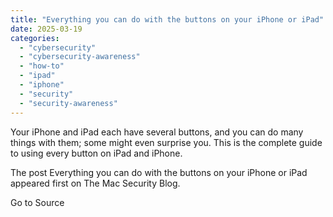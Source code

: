 ```yaml
---
title: "Everything you can do with the buttons on your iPhone or iPad"
date: 2025-03-19
categories: 
  - "cybersecurity"
  - "cybersecurity-awareness"
  - "how-to"
  - "ipad"
  - "iphone"
  - "security"
  - "security-awareness"
---
```


Your iPhone and iPad each have several buttons, and you can do many things with them; some might even surprise you. This is the complete guide to using every button on iPad and iPhone.

The post Everything you can do with the buttons on your iPhone or iPad appeared first on The Mac Security Blog.

Go to Source

